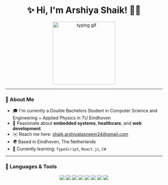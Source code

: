 <h1 align="center">✨ Hi, I'm Arshiya Shaik! 👩‍💻</h1>

<p align="center">
  <img src="https://media.giphy.com/media/QssGEmpkyEOhBCb7e1/giphy.gif" width="200" alt="typing gif" />
</p>

---

### 🌸 About Me

- 🎓 I'm currently a Double Bachelors Student in Computer Science and Engineering +  Applied Physics in TU Eindhoven
- 💖 Passionate about **embedded systems**, **healthcare**, and **web development**
- ✉️ Reach me here: shaik.arshiyatasneem24@gmail.com
- 🌍 Based in Eindhoven, The Netherlands 
- 🧠 Currently learning: `TypeScript`, `React.js`, `C#`

---

### 🌸 Languages & Tools

<p align="center">
  <img src="https://img.shields.io/badge/Python-3776AB?style=flat-square&logo=python&logoColor=white" />
  <img src="https://img.shields.io/badge/JavaScript-F7DF1E?style=flat-square&logo=javascript&logoColor=black" />
  <img src="https://img.shields.io/badge/C++-00599C?style=flat-square&logo=cplusplus&logoColor=white" />
  <img src="https://img.shields.io/badge/HTML5-E34F26?style=flat-square&logo=html5&logoColor=white" />
  <img src="https://img.shields.io/badge/CSS3-1572B6?style=flat-square&logo=css3&logoColor=white" />
  <img src="https://img.shields.io/badge/VS_Code-007ACC?style=flat-square&logo=visual-studio-code&logoColor=white" />
  <img src="https://img.shields.io/badge/Git-F05032?style=flat-square&logo=git&logoColor=white" />
  <img src="https://img.shields.io/badge/GitHub-181717?style=flat-square&logo=github&logoColor=white" />
</p>
